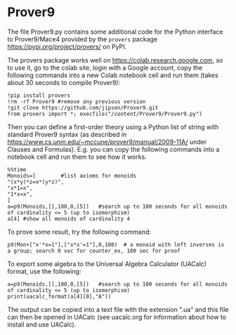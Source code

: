 # Prover9

The file Prover9.py contains some additional code for the Python interface to Prover9/Mace4 provided by the `provers` package https://pypi.org/project/provers/ on PyPI.

The provers package works well on https://colab.research.google.com, so to use it, go to the colab site, login with a Google account, copy the following commands into a new Colab notebook cell and run them (takes about 30 seconds to compile Prover9):

```
!pip install provers
!rm -rf Prover9 #remove any previous version
!git clone https://github.com/jipsen/Prover9.git
from provers import *; execfile("/content/Prover9/Prover9.py")
```

Then you can define a first-order theory using a Python list of string with standard Prover9 syntax (as described in https://www.cs.unm.edu/~mccune/prover9/manual/2009-11A/ under Clauses and Formulas). E.g. you can copy the following commands into a notebook cell and run them to see how it works.

```
%%time
Monoids=[        #list axioms for monoids
"(x*y)*z=x*(y*z)",
"x*1=x",
"1*x=x",
]
a=p9(Monoids,[],100,0,[5])   #search up to 100 seconds for all monoids of cardinality <= 5 (up to isomorphism)
a[4] #show all monoids of cardinality 4
```

To prove some result, try the following command:

```
p9(Mon+["x'*x=1"],["x*x'=1"],0,100)  # a monoid with left inverses is a group; search 0 sec for counter_ex, 100 sec for proof
```

To export some algebra to the Universal Algebra Calculator (UACalc) format, use the following:

```
a=p9(Monoids,[],100,0,[5])   #search up to 100 seconds for all monoids of cardinality <= 5 (up to isomorphism)
print(uacalc_format(a[4][0],"A"))
```

The output can be copied into a text file with the extension ".ua" and this file can then be opened in UACalc (see uacalc.org for information about how to install and use UACalc).
